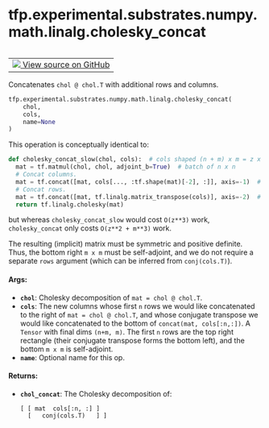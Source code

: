 <div itemscope itemtype="http://developers.google.com/ReferenceObject">
<meta itemprop="name" content="tfp.experimental.substrates.numpy.math.linalg.cholesky_concat" />
<meta itemprop="path" content="Stable" />
</div>

# tfp.experimental.substrates.numpy.math.linalg.cholesky_concat


<table class="tfo-notebook-buttons tfo-api" align="left">

<td>
  <a target="_blank" href="https://github.com/tensorflow/probability/blob/master/tensorflow_probability/python/experimental/substrates/numpy/math/linalg.py">
    <img src="https://www.tensorflow.org/images/GitHub-Mark-32px.png" />
    View source on GitHub
  </a>
</td></table>



Concatenates `chol @ chol.T` with additional rows and columns.

``` python
tfp.experimental.substrates.numpy.math.linalg.cholesky_concat(
    chol,
    cols,
    name=None
)
```



<!-- Placeholder for "Used in" -->

This operation is conceptually identical to:
```python
def cholesky_concat_slow(chol, cols):  # cols shaped (n + m) x m = z x m
  mat = tf.matmul(chol, chol, adjoint_b=True)  # batch of n x n
  # Concat columns.
  mat = tf.concat([mat, cols[..., :tf.shape(mat)[-2], :]], axis=-1)  # n x z
  # Concat rows.
  mat = tf.concat([mat, tf.linalg.matrix_transpose(cols)], axis=-2)  # z x z
  return tf.linalg.cholesky(mat)
```
but whereas `cholesky_concat_slow` would cost `O(z**3)` work,
`cholesky_concat` only costs `O(z**2 + m**3)` work.

The resulting (implicit) matrix must be symmetric and positive definite.
Thus, the bottom right `m x m` must be self-adjoint, and we do not require a
separate `rows` argument (which can be inferred from `conj(cols.T)`).

#### Args:


* <b>`chol`</b>: Cholesky decomposition of `mat = chol @ chol.T`.
* <b>`cols`</b>: The new columns whose first `n` rows we would like concatenated to the
  right of `mat = chol @ chol.T`, and whose conjugate transpose we would
  like concatenated to the bottom of `concat(mat, cols[:n,:])`. A `Tensor`
  with final dims `(n+m, m)`. The first `n` rows are the top right rectangle
  (their conjugate transpose forms the bottom left), and the bottom `m x m`
  is self-adjoint.
* <b>`name`</b>: Optional name for this op.


#### Returns:


* <b>`chol_concat`</b>: The Cholesky decomposition of:
  ```
  [ [ mat  cols[:n, :] ]
    [   conj(cols.T)   ] ]
  ```